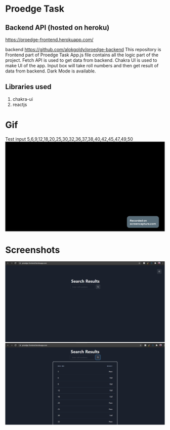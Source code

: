 # Proedge Task

## Backend API (hosted on heroku)

https://proedge-frontend.herokuapp.com/

backend https://github.com/alokgoldy/proedge-backend
This repository is Frontend part of Proedge Task
App.js file contains all the logic part of the project.
Fetch API is used to get data from backend.
Chakra UI is used to make UI of the app.
Input box will take roll numbers and then get result of data from backend.
Dark Mode is available.

## Libraries used

1. chakra-ui
2. reactjs

# Gif

Test input 5,6,9,12,18,20,25,30,32,36,37,38,40,42,45,47,49,50
![](pics/prof.gif)

# Screenshots

![](pics/prof1.PNG)
![](pics/prof2.PNG)
